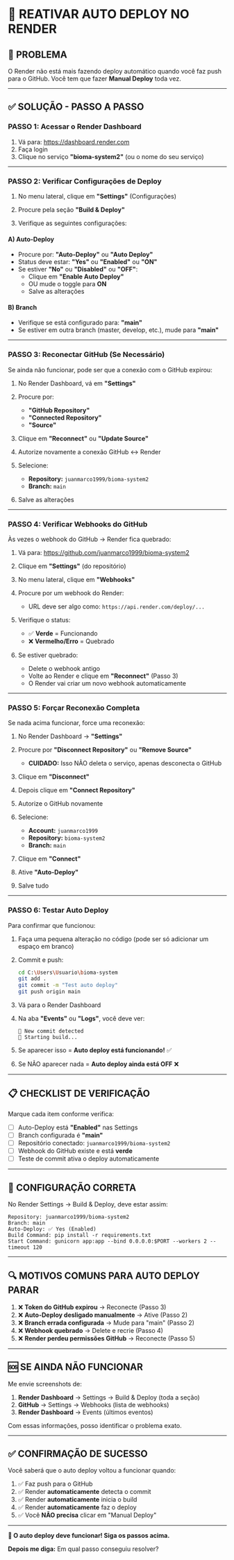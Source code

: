 # 🔄 REATIVAR AUTO DEPLOY NO RENDER

## 🔴 **PROBLEMA**

O Render não está mais fazendo deploy automático quando você faz push para o GitHub.
Você tem que fazer **Manual Deploy** toda vez.

---

## ✅ **SOLUÇÃO - PASSO A PASSO**

### **PASSO 1: Acessar o Render Dashboard**

1. Vá para: https://dashboard.render.com
2. Faça login
3. Clique no serviço **"bioma-system2"** (ou o nome do seu serviço)

---

### **PASSO 2: Verificar Configurações de Deploy**

1. No menu lateral, clique em **"Settings"** (Configurações)

2. Procure pela seção **"Build & Deploy"**

3. Verifique as seguintes configurações:

#### **A) Auto-Deploy**
   - Procure por: **"Auto-Deploy"** ou **"Auto Deploy"**
   - Status deve estar: **"Yes"** ou **"Enabled"** ou **"ON"**
   - Se estiver **"No"** ou **"Disabled"** ou **"OFF"**:
     - Clique em **"Enable Auto Deploy"**
     - OU mude o toggle para **ON**
     - Salve as alterações

#### **B) Branch**
   - Verifique se está configurado para: **"main"**
   - Se estiver em outra branch (master, develop, etc.), mude para **"main"**

---

### **PASSO 3: Reconectar GitHub (Se Necessário)**

Se ainda não funcionar, pode ser que a conexão com o GitHub expirou:

1. No Render Dashboard, vá em **"Settings"**

2. Procure por:
   - **"GitHub Repository"**
   - **"Connected Repository"**
   - **"Source"**

3. Clique em **"Reconnect"** ou **"Update Source"**

4. Autorize novamente a conexão GitHub ↔ Render

5. Selecione:
   - **Repository:** `juanmarco1999/bioma-system2`
   - **Branch:** `main`

6. Salve as alterações

---

### **PASSO 4: Verificar Webhooks do GitHub**

Às vezes o webhook do GitHub → Render fica quebrado:

1. Vá para: https://github.com/juanmarco1999/bioma-system2

2. Clique em **"Settings"** (do repositório)

3. No menu lateral, clique em **"Webhooks"**

4. Procure por um webhook do Render:
   - URL deve ser algo como: `https://api.render.com/deploy/...`

5. Verifique o status:
   - ✅ **Verde** = Funcionando
   - ❌ **Vermelho/Erro** = Quebrado

6. Se estiver quebrado:
   - Delete o webhook antigo
   - Volte ao Render e clique em **"Reconnect"** (Passo 3)
   - O Render vai criar um novo webhook automaticamente

---

### **PASSO 5: Forçar Reconexão Completa**

Se nada acima funcionar, force uma reconexão:

1. No Render Dashboard → **"Settings"**

2. Procure por **"Disconnect Repository"** ou **"Remove Source"**
   - **CUIDADO:** Isso NÃO deleta o serviço, apenas desconecta o GitHub

3. Clique em **"Disconnect"**

4. Depois clique em **"Connect Repository"**

5. Autorize o GitHub novamente

6. Selecione:
   - **Account:** `juanmarco1999`
   - **Repository:** `bioma-system2`
   - **Branch:** `main`

7. Clique em **"Connect"**

8. Ative **"Auto-Deploy"**

9. Salve tudo

---

### **PASSO 6: Testar Auto Deploy**

Para confirmar que funcionou:

1. Faça uma pequena alteração no código (pode ser só adicionar um espaço em branco)

2. Commit e push:
   ```bash
   cd C:\Users\Usuario\bioma-system
   git add .
   git commit -m "Test auto deploy"
   git push origin main
   ```

3. Vá para o Render Dashboard

4. Na aba **"Events"** ou **"Logs"**, você deve ver:
   ```
   📢 New commit detected
   🔨 Starting build...
   ```

5. Se aparecer isso = **Auto deploy está funcionando!** ✅

6. Se NÃO aparecer nada = **Auto deploy ainda está OFF** ❌

---

## 📋 **CHECKLIST DE VERIFICAÇÃO**

Marque cada item conforme verifica:

- [ ] Auto-Deploy está **"Enabled"** nas Settings
- [ ] Branch configurada é **"main"**
- [ ] Repositório conectado: `juanmarco1999/bioma-system2`
- [ ] Webhook do GitHub existe e está **verde**
- [ ] Teste de commit ativa o deploy automaticamente

---

## 🎯 **CONFIGURAÇÃO CORRETA**

No Render Settings → Build & Deploy, deve estar assim:

```
Repository: juanmarco1999/bioma-system2
Branch: main
Auto-Deploy: ✅ Yes (Enabled)
Build Command: pip install -r requirements.txt
Start Command: gunicorn app:app --bind 0.0.0.0:$PORT --workers 2 --timeout 120
```

---

## 🔍 **MOTIVOS COMUNS PARA AUTO DEPLOY PARAR**

1. ❌ **Token do GitHub expirou** → Reconecte (Passo 3)
2. ❌ **Auto-Deploy desligado manualmente** → Ative (Passo 2)
3. ❌ **Branch errada configurada** → Mude para "main" (Passo 2)
4. ❌ **Webhook quebrado** → Delete e recrie (Passo 4)
5. ❌ **Render perdeu permissões GitHub** → Reconecte (Passo 5)

---

## 🆘 **SE AINDA NÃO FUNCIONAR**

Me envie screenshots de:

1. **Render Dashboard** → Settings → Build & Deploy (toda a seção)
2. **GitHub** → Settings → Webhooks (lista de webhooks)
3. **Render Dashboard** → Events (últimos eventos)

Com essas informações, posso identificar o problema exato.

---

## ✅ **CONFIRMAÇÃO DE SUCESSO**

Você saberá que o auto deploy voltou a funcionar quando:

1. ✅ Faz push para o GitHub
2. ✅ Render **automaticamente** detecta o commit
3. ✅ Render **automaticamente** inicia o build
4. ✅ Render **automaticamente** faz o deploy
5. ✅ Você **NÃO precisa** clicar em "Manual Deploy"

---

**🎯 O auto deploy deve funcionar! Siga os passos acima.**

**Depois me diga:** Em qual passo conseguiu resolver?
